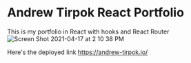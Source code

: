 # Andrew Tirpok React Portfolio
This is my portfolio in React with hooks and React Router
![Screen Shot 2021-04-17 at 2 10 38 PM](https://user-images.githubusercontent.com/46608870/115125650-cab18e00-9f86-11eb-9018-d95fcc9895e4.png)

Here's the deployed link
https://andrew-tirpok.io/
